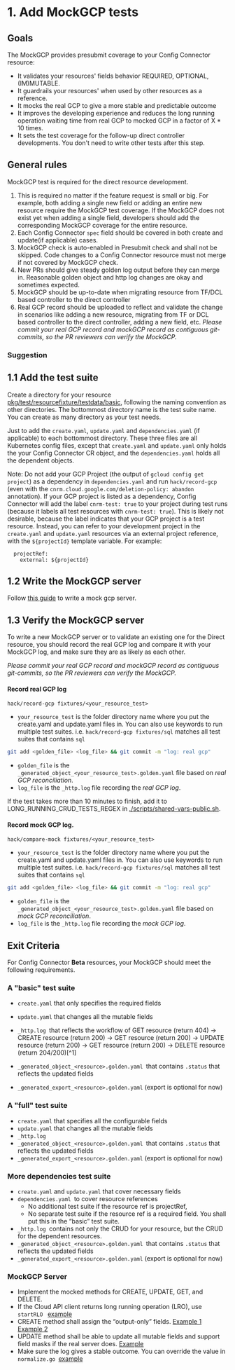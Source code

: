 # 1. Add MockGCP tests

## Goals

The MockGCP provides presubmit coverage to your Config Connector resource:
- It validates your resources' fields behavior REQUIRED, OPTIONAL, (IM)MUTABLE.
- It guardrails your resources' when used by other resources as a reference.
- It mocks the real GCP to give a more stable and predictable outcome
- It improves the developing experience and reduces the long running operation waiting time from real GCP to mocked GCP in a factor of X * 10 times.
- It sets the test coverage for the follow-up direct controller developments. You don't need to write other tests after this step.

## General rules

MockGCP test is required for the direct resource development.

1. This is required no matter if the feature request is small or big. For example, both adding a single new field or adding an entire new resource require the MockGCP test coverage. If the MockGCP does not exist yet when adding a single field, developers should add the corresponding MockGCP coverage for the entire resource.  
1. Each Config Connector `spec` field should be covered in both create and update(if applicable) cases. 
1. MockGCP check is auto-enabled in Presubmit check and shall not be skipped. Code changes to a Config Connector resource must not merge if not covered by MockGCP check. 
1. New PRs should give steady golden log output before they can merge in. Reasonable golden object and http log changes are okay and sometimes expected.
1. MockGCP should be up-to-date when migrating resource from TF/DCL based controller to the direct controller
1. Real GCP record should be uploaded to reflect and validate the change in scenarios like adding a new resource, migrating from TF or DCL based controller to the direct controller, adding a new field, etc. *Please commit your real GCP record and mockGCP record as contiguous git-commits, so the PR reviewers can verify the MockGCP.*

### Suggestion

## 1.1 Add the test suite

Create a directory for your resource [pkg/test/resourcefixture/testdata/basic](../../../pkg/test/resourcefixture/testdata/basic), following the naming convention as other directories. The bottommost directory name is the test suite name. You can create as many directory as your test needs.

Just to add the `create.yaml`,  `update.yaml` and `dependencies.yaml` (if applicable) to each bottommost directory.
These three files are all Kubernetes config files, except that `create.yaml` and `update.yaml` only holds the your Config Connector CR object, and the `dependencies.yaml` holds all the dependent objects.

Note: Do not add your GCP Project (the output of `gcloud config get project`) as a dependency in `dependencies.yaml` and run `hack/record-gcp` (even with the `cnrm.cloud.google.com/deletion-policy: abandon` annotation). If your GCP project is listed as a dependency, Config Connector will add the label `cnrm-test: true` to your project during test runs (because it labels all test resources with `cnrm-test: true`). This is likely not desirable, because the label indicates that your GCP project is a test resource. Instead, you can refer to your development project in the `create.yaml` and `update.yaml` resources via an external project reference, with the `${projectId}` template variable. For example:
```
  projectRef:
    external: ${projectId}
```

## 1.2 Write the MockGCP server

Follow [this guide](https://github.com/GoogleCloudPlatform/k8s-config-connector/blob/master/mockgcp/README.md) to write a mock gcp server.


## 1.3 Verify the MockGCP server

To write a new MockGCP server or to validate an existing one for the Direct resource, you should record the real GCP log and compare it with your MockGCP log, and make sure they are as likely as each other.

*Please commit your real GCP record and mockGCP record as contiguous git-commits, so the PR reviewers can verify the MockGCP.*

#### Record real GCP log

```
hack/record-gcp fixtures/<your_resource_test>
```

- `your_resource_test` is the folder directory name where you put the create.yaml and update.yaml files in. You can also use keywords to run multiple test suites. i.e. `hack/record-gcp fixtures/sql` matches all test suites that contains `sql`

```bash
git add <golden_file> <log_file> && git commit -m "log: real gcp"
```

- `golden_file` is the `_generated_object_<your_resource_test>.golden.yaml` file based on *real GCP reconciliation*.
- `log_file` is the `_http.log` file recording the *real GCP log*.

If the test takes more than 10 minutes to finish, add it to LONG_RUNNING_CRUD_TESTS_REGEX in [./scripts/shared-vars-public.sh](./scripts/shared-vars-public.sh).

#### Record mock GCP log.

```
hack/compare-mock fixtures/<your_resource_test>
```

- `your_resource_test` is the folder directory name where you put the create.yaml and update.yaml files in. You can also use keywords to run multiple test suites. i.e. `hack/record-gcp fixtures/sql` matches all test suites that contains `sql`

```bash
git add <golden_file> <log_file> && git commit -m "log: real gcp"
```

- `golden_file` is the `_generated_object_<your_resource_test>.golden.yaml` file based on *mock GCP reconciliation*.
- `log_file` is the `_http.log` file recording the *mock GCP log*.

## Exit Criteria

For Config Connector **Beta** resources, your MockGCP should meet the following requirements.

### A "basic" test suite

* `create.yaml` that only specifies the required fields
* `update.yaml` that changes all the mutable fields     
* `_http.log `that reflects the workflow of GET resource (return 404) → CREATE resource (return 200) → GET resource (return 200)  → UPDATE resource (return 200) →  GET resource (return 200) → DELETE resource (return 204/200)[^1]` `


* `_generated_object_<resource>.golden.yaml `that contains `.status` that reflects the updated fields
* `_generated_export_<resource>.golden.yaml` (export is optional for now)

### A "full" test suite

* `create.yaml` that specifies all the configurable fields
* `update.yaml` that changes all the mutable fields
* `_http.log `
* `_generated_object_<resource>.golden.yaml `that contains `.status` that reflects the updated fields
* `_generated_export_<resource>.golden.yaml` (export is optional for now)

### More dependencies test suite

* `create.yaml` and `update.yaml` that cover necessary fields
* `dependencies.yaml `to cover resource references 
    * No additional test suite if the resource ref is projectRef,
    * No separate test suite if the resource ref is a required field. You shall put this in the “basic” test suite.
* `_http.log `contains not only the CRUD for your resource, but the CRUD for the dependent resources.
* `_generated_object_<resource>.golden.yaml `that contains `.status` that reflects the updated fields
* `_generated_export_<resource>.golden.yaml` (export is optional for now)

### MockGCP Server

* Implement the mocked methods for CREATE, UPDATE, GET, and DELETE.
* If the Cloud API client returns long running operation (LRO), use `startRLO ` [example](https://github.com/GoogleCloudPlatform/k8s-config-connector/blob/8a350a029803a322e2889fd693cabf9780828c47/mockgcp/mockcloudbuild/workerpool.go#L56)
* CREATE method shall assign the “output-only” fields. [Example 1](https://github.com/GoogleCloudPlatform/k8s-config-connector/blob/5e08dbffb5fa3922dd43c451f35fdec45882205a/mockgcp/mockresourcemanager/tagkeys.go#L99C23-L99C37) [Example 2](https://github.com/GoogleCloudPlatform/k8s-config-connector/blob/611abaff651af81bed4517f62f915318f1b239bd/mockgcp/mocksql/sqlinstance.go#L68-L180)
* UPDATE method shall be able to update all mutable fields and support field masks if the real server does. [Example](https://github.com/GoogleCloudPlatform/k8s-config-connector/blob/8a350a029803a322e2889fd693cabf9780828c47/mockgcp/mockcloudbuild/workerpool.go#L100)
* Make sure the log gives a stable outcome. You can override the value in<code> normalize.go </code>[example](https://github.com/GoogleCloudPlatform/k8s-config-connector/blob/ba513862c2fb6ec3e54a05f6483c76b0337d6cbd/tests/e2e/normalize.go#L100)
